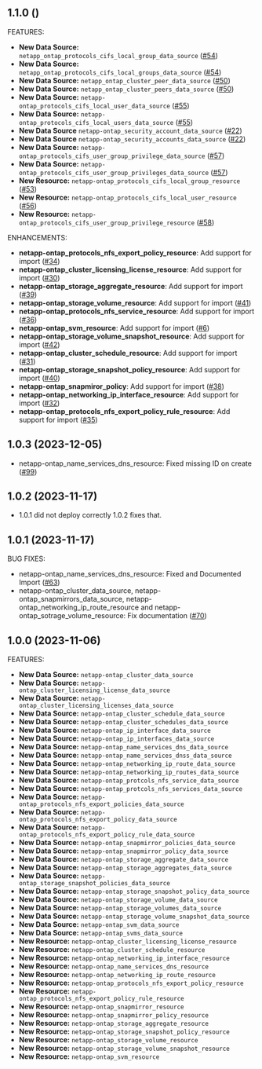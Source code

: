 ## 1.1.0 ()

FEATURES:
* **New Data Source:** `netapp_ontap_protocols_cifs_local_group_data_source` ([#54](https://github.com/NetApp/terraform-provider-netapp-ontap/issues/54))
* **New Data Source:** `netapp_ontap_protocols_cifs_local_groups_data_source` ([#54](https://github.com/NetApp/terraform-provider-netapp-ontap/issues/54))
* **New Data Source:** `netapp_ontap_cluster_peer_data_source` ([#50](https://github.com/NetApp/terraform-provider-netapp-ontap/issues/50))
* **New Data Source:** `netapp_ontap_cluster_peers_data_source` ([#50](https://github.com/NetApp/terraform-provider-netapp-ontap/issues/50))
* **New Data Source:** `netapp-ontap_protocols_cifs_local_user_data_source` ([#55](https://github.com/NetApp/terraform-provider-netapp-ontap/issues/55))
* **New Data Source:** `netapp-ontap_protocols_cifs_local_users_data_source` ([#55](https://github.com/NetApp/terraform-provider-netapp-ontap/issues/55))
* **New Data Source** `netapp-ontap_security_account_data_source` ([#22](https://github.com/NetApp/terraform-provider-netapp-ontap/issues/22))
* **New Data Source** `netapp-ontap_security_accounts_data_source` ([#22](https://github.com/NetApp/terraform-provider-netapp-ontap/issues/22))
* **New Data Source:** `netapp-ontap_protocols_cifs_user_group_privilege_data_source` ([#57](https://github.com/NetApp/terraform-provider-netapp-ontap/issues/57))
* **New Data Source:** `netapp-ontap_protocols_cifs_user_group_privileges_data_source` ([#57](https://github.com/NetApp/terraform-provider-netapp-ontap/issues/57))
* **New Resource:** `netapp-ontap_protocols_cifs_local_group_resource` ([#53](https://github.com/NetApp/terraform-provider-netapp-ontap/issues/53))
* **New Resource:** `netapp-ontap_protocols_cifs_local_user_resource` ([#56](https://github.com/NetApp/terraform-provider-netapp-ontap/issues/56))
* **New Resource:** `netapp-ontap_protocols_cifs_user_group_privilege_resource` ([#58](https://github.com/NetApp/terraform-provider-netapp-ontap/issues/58))



ENHANCEMENTS:
* **netapp-ontap_protocols_nfs_export_policy_resource**: Add support for import ([#34](https://github.com/NetApp/terraform-provider-netapp-ontap/issues/34))
* **netapp-ontap_cluster_licensing_license_resource**: Add support for import ([#30](https://github.com/NetApp/terraform-provider-netapp-ontap/issues/30))
* **netapp-ontap_storage_aggregate_resource**: Add support for import ([#39](https://github.com/NetApp/terraform-provider-netapp-ontap/issues/39))
* **netapp-ontap_storage_volume_resource**: Add support for import ([#41](https://github.com/NetApp/terraform-provider-netapp-ontap/issues/41))
* **netapp-ontap_protocols_nfs_service_resource**: Add support for import ([#36](https://github.com/NetApp/terraform-provider-netapp-ontap/issues/36))
* **netapp-ontap_svm_resource**: Add support for import ([#6](https://github.com/NetApp/terraform-provider-netapp-ontap/issues/6))
* **netapp-ontap_storage_volume_snapshot_resource**: Add support for import ([#42](https://github.com/NetApp/terraform-provider-netapp-ontap/issues/42))
* **netapp-ontap_cluster_schedule_resource**: Add support for import ([#31](https://github.com/NetApp/terraform-provider-netapp-ontap/issues/31))
* **netapp-ontap_storage_snapshot_policy_resource**: Add support for import ([#40](https://github.com/NetApp/terraform-provider-netapp-ontap/issues/40))
* **netapp-ontap_snapmiror_policy**: Add support for import ([#38](https://github.com/NetApp/terraform-provider-netapp-ontap/issues/38))
* **netapp-ontap_networking_ip_interface_resource**: Add support for import ([#32](https://github.com/NetApp/terraform-provider-netapp-ontap/issues/32))
* **netapp-ontap_protocols_nfs_export_policy_rule_resource**: Add support for import ([#35](https://github.com/NetApp/terraform-provider-netapp-ontap/issues/35))



## 1.0.3 (2023-12-05)
* netapp-ontap_name_services_dns_resource: Fixed missing ID on create ([#99](https://github.com/NetApp/terraform-provider-netapp-ontap/issues/63))

## 1.0.2 (2023-11-17)
* 1.0.1 did not deploy correctly 1.0.2 fixes that. 


## 1.0.1 (2023-11-17)

BUG FIXES:
* netapp-ontap_name_services_dns_resource: Fixed and Documented Import ([#63](https://github.com/NetApp/terraform-provider-netapp-ontap/issues/63))
* netapp-ontap_cluster_data_source, netapp-ontap_snapmirrors_data_source, netapp-ontap_networking_ip_route_resource and netapp-ontap_sotrage_volume_resource: Fix documentation ([#70](https://github.com/NetApp/terraform-provider-netapp-ontap/issues/70))


## 1.0.0 (2023-11-06)

FEATURES:
* **New Data Source:** `netapp-ontap_cluster_data_source`
* **New Data Source:** `netapp-ontap_cluster_licensing_license_data_source`
* **New Data Source:** `netapp-ontap_cluster_licensing_licenses_data_source`
* **New Data Source:** `netapp-ontap_cluster_schedule_data_source`
* **New Data Source:** `netapp-ontap_cluster_schedules_data_source`
* **New Data Source:** `netapp-ontap_ip_interface_data_source`
* **New Data Source:** `netapp-ontap_ip_interfaces_data_source`
* **New Data Source:** `netapp-ontap_name_services_dns_data_source`
* **New Data Source:** `netapp-ontap_name_services_dnss_data_source`
* **New Data Source:** `netapp-ontap_networking_ip_route_data_source`
* **New Data Source:** `netapp-ontap_networking_ip_routes_data_source`
* **New Data Source:** `netapp-ontap_protcols_nfs_service_data_source`
* **New Data Source:** `netapp-ontap_protcols_nfs_services_data_source`
* **New Data Source:** `netapp-ontap_protocols_nfs_export_policies_data_source`
* **New Data Source:** `netapp-ontap_protocols_nfs_export_policy_data_source`
* **New Data Source:** `netapp-ontap_protocols_nfs_export_policy_rule_data_source`
* **New Data Source:** `netapp-ontap_snapmirror_policies_data_source`
* **New Data Source:** `netapp-ontap_snapmirror_policy_data_source`
* **New Data Source:** `netapp-ontap_storage_aggregate_data_source`
* **New Data Source:** `netapp-ontap_storage_aggregates_data_source`
* **New Data Source:** `netapp-ontap_storage_snapshot_policies_data_source`
* **New Data Source:** `netapp-ontap_storage_snapshot_policy_data_source`
* **New Data Source:** `netapp-ontap_storage_volume_data_source`
* **New Data Source:** `netapp-ontap_storage_volumes_data_source`
* **New Data Source:** `netapp-ontap_storage_volume_snapshot_data_source`
* **New Data Source:** `netapp-ontap_svm_data_source`
* **New Data Source:** `netapp-ontap_svms_data_source`
* **New Resource:** `netapp-ontap_cluster_licensing_license_resource`
* **New Resource:** `netapp-ontap_cluster_schedule_resource`
* **New Resource:** `netapp-ontap_networking_ip_interface_resource`
* **New Resource:** `netapp-ontap_name_services_dns_resource`
* **New Resource:** `netapp-ontap_networking_ip_route_resource`
* **New Resource:** `netapp-ontap_protocols_nfs_export_policy_resource`
* **New Resource:** `netapp-ontap_protocols_nfs_export_policy_rule_resource`
* **New Resource:** `netapp-ontap_snapmirror_resource`
* **New Resource:** `netapp-ontap_snapmirror_policy_resource`
* **New Resource:** `netapp-ontap_storage_aggregate_resource`
* **New Resource:** `netapp-ontap_storage_snapshot_policy_resource`
* **New Resource:** `netapp-ontap_storage_volume_resource`
* **New Resource:** `netapp-ontap_storage_volume_snapshot_resource`
* **New Resource:** `netapp-ontap_svm_resource`
